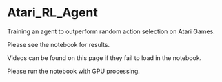 # Atari_RL_Agent
Training an agent to outperform random action selection on Atari Games. 

Please see the notebook for results.

Videos can be found on this page if they fail to load in the notebook.

Please run the notebook with GPU processing. 
